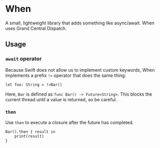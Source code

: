 # When

A small, lightweight library that adds something like async/await. When uses Grand Central Dispatch.

## Usage

### `await` operator

Because Swift does not allow us to implement custom keywords, When implements a prefix `!>` operator
that does the same thing:

`let foo: String = !>Bar()`

Here, `Bar` is defined as `func Bar() -> Future<String>`. This blocks the current thread until a value is returned, so be careful.

### `then`

Use `then` to execute a closure after the future has completed.

```
Bar().then { result in
	print(result)
}
```
